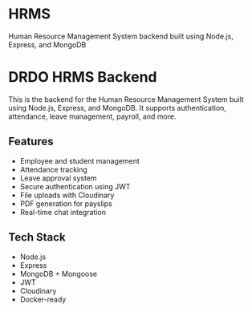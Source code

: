 # HRMS
Human Resource Management System backend built using Node.js, Express, and MongoDB 

# DRDO HRMS Backend

This is the backend for the Human Resource Management System built using Node.js, Express, and MongoDB. It supports authentication, attendance, leave management, payroll, and more.

## Features
- Employee and student management
- Attendance tracking
- Leave approval system
- Secure authentication using JWT
- File uploads with Cloudinary
- PDF generation for payslips
- Real-time chat integration

## Tech Stack
- Node.js
- Express
- MongoDB + Mongoose
- JWT
- Cloudinary
- Docker-ready
